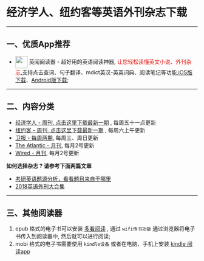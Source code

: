 # 经济学人、纽约客等英语外刊杂志下载
---------------------

## 一、优质App推荐

* <img align="center" src="https://ereader.link/images/ereader.png" width="32px" /> 英阅阅读器 - 超好用的英语阅读神器, <font color="#e3120b">让您轻松读懂英文小说、外刊杂志</font>,支持点击查词、句子翻译、mdict英汉-英英词典、阅读笔记等功能,[iOS版下载](https://apps.apple.com/cn/app/ereader-%E8%8B%B1%E9%98%85%E9%98%85%E8%AF%BB%E5%99%A8/id1558805880)、[Android版下载](https://www.coolapk.com/apk/283424);

---------------------

## 二、内容分类

* [经济学人 - 周刊, 点击这里下载最新一期](01_economist/te_2023.09.30) , 每周五十一点更新
* [纽约客 - 周刊, 点击这里下载最新一期](02_new_yorker/2023.10.02) , 每周六上午更新
* [卫报 - 每周两期](09_guardian/), 每周三、周日更新
* [The Atlantic - 月刊](04_atlantic), 每月2号更新
* [Wired - 月刊](05_wired), 每月2号更新

**如何选择杂志 ? 请参考下面两篇文章**

* [考研英语题源分析，看看题目来自于哪里](https://zhuanlan.zhihu.com/p/25051680)
* [2018英语外刊大合集](https://zhuanlan.zhihu.com/p/54181221)


-------------------------------------
## 三、其他阅读器

1. epub 格式的电子书可以安装 [多看阅读](https://www.duokan.com/product) ,  通过 `wifi传书功能` 通过浏览器将电子书传入到阅读器中, 然后就可以进行阅读;
2. mobi 格式的电子书需要使用 `kindle设备` 或者在电脑、手机上安装 [kindle 阅读app](https://www.amazon.cn/kindle-dbs/fd/kcp/ref=sv_kinc_0)
